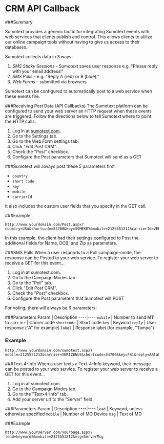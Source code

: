 CRM API Callback
=====

###Summary

Sumotext provides a generic tactic for integrating Sumotext events with web services that clients publish and control. This allows clients to utilize our online campaign tools without having to give us access to their databases.

Sumotext collects data in 3 ways:

1. *SMS Sticky Sessions* - Sumotext saves user response e.g. "Please reply with your email address!"
2. *SMS Polls* - e.g. "Reply A (red) or B (blue)."
3. *Web Forms* - submitted via browsers

Sumotext can be configured to automatically post to a web service when these events fire.

###Receiving Post Data (API Callbacks)
The Sumotext platform can be configured to send your web server an HTTP request when these events are triggered. Follow the directions below to tell Sumotext where to point the HTTP calls:

1. Log in at [sumotext.com](http://www.sumotext.com).
2. Go to the Settings tab.
3. Go to the Web Form settings tab.
4. Click "Edit Post CRM".
5. Check the "Post" checkbox.
6. Configure the Post parameters that Sumotext will send as a GET

###Sumotext will always post these 5 parameters first

* `country`
* `short code`
* `key`
* `mobile`
* `carrierId`

It also includes the custom user fields that you specify in the GET call.

###Example
<pre class="code"><code>http://www.yourdomain.com/Post.aspx?<span>country</span>=USA&<span>shortcode</span>=84700&<span>key</span>=SOMEKEY&<span>mobile</span>=2125551212&<span>carrierId</span>=VERIZONUS&<span>Name</span>=Bill&<span>DOB</span>=1/1/2000&<span>Zip</span>=10024</code></pre>

In this example, the client had their settings configured to Post the additional fields for Name, DOB, and Zip as parameters.

###SMS Polls
When a user responds to a Poll campaign-mode, the response can be Posted to your web service. To register your web server to receive a GET for this event...

1. Log in at sumotext.com.
2. Go to the Campaign Modes tab.
3. Go to the "Poll" tab.
4. Click "Edit Post CRM".
5. Check the "Post" checkbox.
6. Configure the Post parameters that Sumotext will POST

For voting, there will always be 6 parameters:

###Parameters
Param | Description
----|----
`mobile` | Number to send MT to
`carrier` | Carrier code
`shortcode` | Short code
`key` | Keyword
`reply` | User response ("A" for example)
`label` | Response label (for example, "Tampa")

### Example
<pre class="code"><code>http://www.yourdomain.com/sumotext.aspx?<span>mobile</span>=2125551212&<span>carrier</span>=VERIZONUS&<span>shortcode</span>=84700&<span>key</span>=FB1&<span>reply</span>=A&<span>label</span>=Tampa</code></pre>

###Text-4-Info
When a user texts a Text-4-Info keyword, their message can be posted to your web service. To register your web server to receive a GET for this event...

1. Log in at sumotext.com.
2. Go to the Campaign Modes tab.
3. Go to the "Text-4-Info" tab.
4. Add your server url to the "Server" field.

###Parameters
Param | Description
----|----
`lead` | Keyword, unless otherwise specified
`mobile` | Number of MO Device
`msg` | Text of MO

###Example
<pre class="code"><code>http://www.yourserver.com/yourpage.aspx?lead=keyword&&mobile=2125551212&msg=ServerMsg</code></pre>

